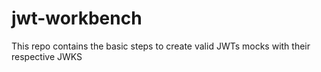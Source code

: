 # jwt-workbench
This repo contains the basic steps to create valid JWTs mocks with their respective JWKS

